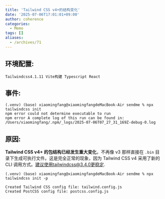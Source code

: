 ```yaml
---
title: 'Tailwind CSS v4+的结构变化'
date: '2025-07-06T17:01:01+09:00'
author: coherence
categories:
  - Memo
tags: []
aliases:
  - /archives/71
---
```


## 环境配置:

```
Tailwindcss4.1.11 Vite构建 Typescript React
```

## 事件:

```
(.venv) (base) xiaomingfang@xiaomingfangdeMacBook-Air sendme % npx tailwindcss init
npm error could not determine executable to run
npm error A complete log of this run can be found in: /Users/xiaomingfang/.npm/_logs/2025-07-06T07_27_31_169Z-debug-0.log
```

## 原因:

**Tailwind CSS v4+ 的包结构已经发生重大变化**，不再像 v3 那样直接在 `.bin` 目录下生成可执行文件。这是完全正常的现象，因为 Tailwind CSS v4 采用了新的 CLI 调用方式。建议使用tailwindcss@3.4.0更稳定.

```
(.venv) (base) xiaomingfang@xiaomingfangdeMacBook-Air sendme % npx tailwindcss init -p

Created Tailwind CSS config file: tailwind.config.js
Created PostCSS config file: postcss.config.js

```
